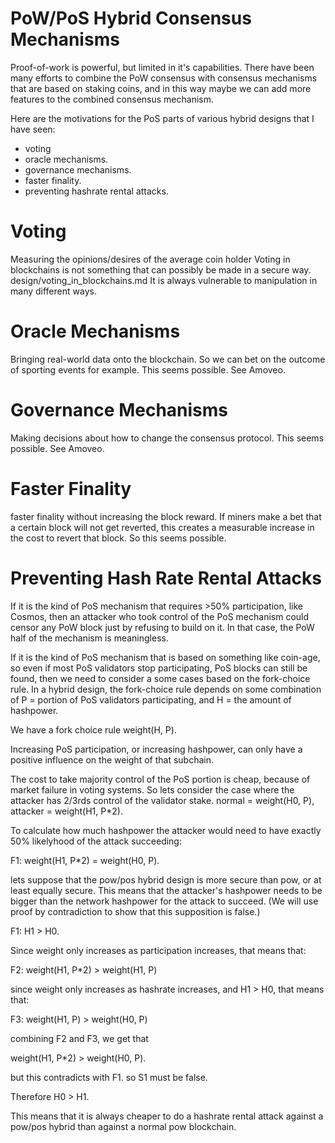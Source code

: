 PoW/PoS Hybrid Consensus Mechanisms
=========

Proof-of-work is powerful, but limited in it's capabilities.
There have been many efforts to combine the PoW consensus with consensus mechanisms that are based on staking coins, and in this way maybe we can add more features to the combined consensus mechanism.

Here are the motivations for the PoS parts of various hybrid designs that I have seen:
* voting
* oracle mechanisms.
* governance mechanisms. 
* faster finality.
* preventing hashrate rental attacks.

Voting
========

Measuring the opinions/desires of the average coin holder
Voting in blockchains is not something that can possibly be made in a secure way. design/voting_in_blockchains.md
It is always vulnerable to manipulation in many different ways.

Oracle Mechanisms
=========

Bringing real-world data onto the blockchain. So we can bet on the outcome of sporting events for example.
This seems possible. See Amoveo.


Governance Mechanisms
========

Making decisions about how to change the consensus protocol.
This seems possible. See Amoveo.

Faster Finality
========

faster finality without increasing the block reward.
If miners make a bet that a certain block will not get reverted, this creates a measurable increase in the cost to revert that block.
So this seems possible.

Preventing Hash Rate Rental Attacks
========

If it is the kind of PoS mechanism that requires >50% participation, like Cosmos, then an attacker who took control of the PoS mechanism could censor any PoW block just by refusing to build on it. In that case, the PoW half of the mechanism is meaningless.

If it is the kind of PoS mechanism that is based on something like coin-age, so even if most PoS validators stop participating, PoS blocks can still be found, then we need to consider a some cases based on the fork-choice rule.
In a hybrid design, the fork-choice rule depends on some combination of P = portion of PoS validators participating, and H = the amount of hashpower.

We have a fork choice rule weight(H, P).

Increasing PoS participation, or increasing hashpower, can only have a positive influence on the weight of that subchain.

The cost to take majority control of the PoS portion is cheap, because of market failure in voting systems. So lets consider the case where the attacker has 2/3rds control of the validator stake.
normal = weight(H0, P), attacker = weight(H1, P*2).

To calculate how much hashpower the attacker would need to have exactly 50% likelyhood of the attack succeeding:

F1: weight(H1, P*2) = weight(H0, P).

lets suppose that the pow/pos hybrid design is more secure than pow, or at least equally secure. This means that the attacker's hashpower needs to be bigger than the network hashpower for the attack to succeed. (We will use proof by contradiction to show that this supposition is false.)

F1: H1 > H0.

Since weight only increases as participation increases, that means that:

F2: weight(H1, P*2) > weight(H1, P)

since weight only increases as hashrate increases, and H1 > H0, that means that:

F3: weight(H1, P) > weight(H0, P)

combining F2 and F3, we get that

weight(H1, P*2) > weight(H0, P).

but this contradicts with F1.
so S1 must be false.

Therefore H0 > H1.

This means that it is always cheaper to do a hashrate rental attack against a pow/pos hybrid than against a normal pow blockchain.

